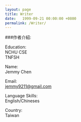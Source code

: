 ```yaml
---
layout: page
title: Writer
date:   1999-09-21 00:00:00 +0800
permalink: /Writer/
---
```


###作者介紹:     

Education:       
    NCHU CSE    
    TNFSH      

Name:     
    Jemmy Chen   
    
Email:    
    jemmy9211@gmail.com   

Language Skills:    
    English/Chineses

Country:    
    Taiwan   
